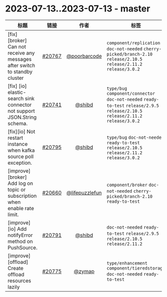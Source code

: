 # 2023-07-13..2023-07-13 - master
| 标题 | 链接 | 作者 | 标签 |
| - | :--: | :--: | - |
| [fix] [broker] Can not receive any messages after switch to standby cluster | [#20767](https://github.com/apache/pulsar/pull/20767) | [@poorbarcode](https://github.com/poorbarcode) | `component/replication` `doc-not-needed` `cherry-picked/branch-2.10` `release/2.10.5` `release/2.11.2` `release/3.0.2`  | 
| [fix] [io] elastic-search sink connector not support JSON.String schema. | [#20741](https://github.com/apache/pulsar/pull/20741) | [@shibd](https://github.com/shibd) | `type/bug` `component/connector` `doc-not-needed` `ready-to-test` `release/2.9.5` `release/2.10.5` `release/2.11.2` `release/3.0.2`  | 
| [fix][io] Not restart instance when kafka source poll exception. | [#20795](https://github.com/apache/pulsar/pull/20795) | [@shibd](https://github.com/shibd) | `type/bug` `doc-not-needed` `ready-to-test` `release/2.10.5` `release/2.11.2` `release/3.0.2`  | 
| [improve][broker] Add log on topic or subscription when enable rate limit. | [#20660](https://github.com/apache/pulsar/pull/20660) | [@lifepuzzlefun](https://github.com/lifepuzzlefun) | `component/broker` `doc-not-needed` `cherry-picked/branch-2.10` `ready-to-test`  | 
| [improve][io] Add notifyError method on PushSource. | [#20791](https://github.com/apache/pulsar/pull/20791) | [@shibd](https://github.com/shibd) | `doc-not-needed` `ready-to-test` `release/2.9.5` `release/2.10.5` `release/2.11.2`  | 
| [improve][offload] Create offload resources lazily | [#20775](https://github.com/apache/pulsar/pull/20775) | [@zymap](https://github.com/zymap) | `type/enhancement` `component/tieredstorage` `doc-not-needed` `ready-to-test`  | 

